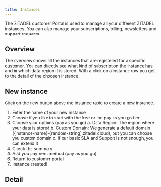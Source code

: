 ```yaml
---
title: Instances
---
```


The ZITADEL customer Portal is used to manage all your different ZITADEL instances.
You can also manage your subscriptions, billing, newsletters and support requests.

## Overview

The overview shows all the instances that are registered for a specific customer.
You can directly see what kind of subscription the instance has and in which data region it is stored.
With a click on a instance row you get to the detail of the choosen instance.

## New instance

Click on the new button above the instance table to create a new instance.
1. Enter the name of your new instance
2. Choose if you like to start with the free or the pay as you go tier
3. Choose your options (pay as you go)
   a. Data Region: The region where your data is stored
   b. Custom Domain: We generate a default domain ({instance-name}-{random-string}.zitadel.cloud), but you can choose you custom domain
   c. If our basic SLA and Support is not enough, you can extend it
4. Check the summary
5. Add you payment method (pay as you go)
6. Return to customer portal
7. Instance created!

## Detail


